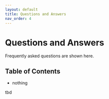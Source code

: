 ```yaml
---
layout: default
title: Questions and Answers
nav_order: 4
---
```


# Questions and Answers

Frequently asked questions are shown here.


## Table of Contents

- nothing


tbd